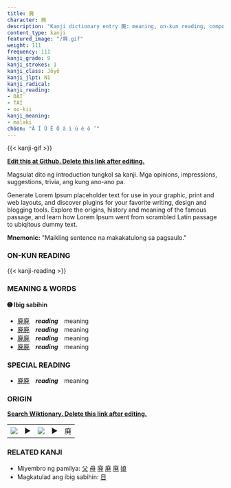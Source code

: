 ```yaml
---
title: 廃
character: 廃
description: "Kanji dictionary entry 廃: meaning, on-kun reading, compounds, origin, related kanji"
content_type: kanji
featured_image: "/廃.gif"
weight: 111
frequency: 111
kanji_grade: 9
kanji_strokes: 1
kanji_class: Jōyō
kanji_jlpt: N1
kanji_radical: 
kanji_reading: 
- DAI
- TAI
- oo-kii
kanji_meaning:
- malaki
chōon: "Ā Ī Ū Ē Ō ā ī ū ē ō ’"
---
```

[//]: # (Don't edit the line below. Kanji animated GIF code is automatically generated.)
{{< kanji-gif >}}

[//]: # (Edit below this line.)

**[Edit this at Github. Delete this link after editing.](https://github.com/tim0g/tim/tree/main/content/kanji/廃/index.md)**

Magsulat dito ng introduction tungkol sa kanji. Mga opinions, impressions, suggestions, trivia, ang kung ano-ano pa.

Generate Lorem Ipsum placeholder text for use in your graphic, print and web layouts, and discover plugins for your favorite writing, design and blogging tools. Explore the origins, history and meaning of the famous passage, and learn how Lorem Ipsum went from scrambled Latin passage to ubiqitous dummy text.
 
**Mnemonic:** "Maikling sentence na makakatulong sa pagsaulo."

### ON-KUN READING

[//]: # (Don't edit the line below. ON-KUN READING code is automatically generated.)
{{< kanji-reading >}}

### MEANING & WORDS

#### ➊ **Ibig sabihin**
  - [廃](../廃)[廃](../廃)　***reading***　meaning
  - [廃](../廃)[廃](../廃)　***reading***　meaning
  - [廃](../廃)[廃](../廃)　***reading***　meaning
  - [廃](../廃)[廃](../廃)　***reading***　meaning

### SPECIAL READING
  - [廃](../廃)[廃](../廃)　***reading***　meaning

### ORIGIN

**[Search Wiktionary. Delete this link after editing.](https://wiktionary.org/wiki/廃)**
<table class="kanji-table"><tr><td>
<img src="60px-廃-bronze.svg.png">
</td><td>▶</td><td>
<img src="60px-廃-oracle.svg.png">
</td><td>▶</td>
<td class="kanji-origin">廃</td>
</tr></table>

### RELATED KANJI
- Miyembro ng pamilya: [父](../父) [母](../母) [廃](../廃) [廃](../廃) [廃](../廃) [娘](../娘)
- Magkatulad ang ibig sabihin: [日](../日)
